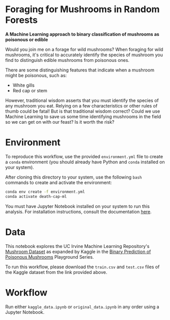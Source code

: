 # Foraging for Mushrooms in Random Forests
**A Machine Learning approach to binary classification of mushrooms as poisonous or edible**

Would you join me on a forage for wild mushrooms? When foraging for wild mushrooms, it's critical to accurately identify the species of mushroom you find to distinguish edible mushrooms from poisonous ones. 

There are some distinguishing features that indicate when a mushroom might be poisonous, such as:
- White gills
- Red cap or stem

However, traditional wisdom asserts that you must identify the species of any mushroom you eat. Relying on a few characteristics or other rules of thumb could be fatal! But is that traditional wisdom correct? Could we use Machine Learning to save us some time identifying mushrooms in the field so we can get on with our feast? Is it worth the risk? 

# Environment
To reproduce this workflow, use the provided `environment.yml` file to create a `conda` environment (you should already have Python and `conda` installed on your system).

After cloning this directory to your system, use the following `bash` commands to create and activate the environment:

```bash
conda env create -f environment.yml
conda activate death-cap-ml
```

You must have Jupyter Notebook installed on your system to run this analysis. For installation instructions, consult the documentation [here](https://jupyter.org/).

# Data
This notebook explores the UC Irvine Machine Learning Repository's [Mushroom Dataset](https://archive.ics.uci.edu/dataset/73/mushroom) as expanded by Kaggle in the [Binary Prediction of Poisonous Mushrooms](https://www.kaggle.com/competitions/playground-series-s4e8/data) Playground Series. 

To run this workflow, please download the `train.csv` and `test.csv` files of the Kaggle dataset from the link provided above.

# Workflow
Run either `kaggle_data.ipynb` or `original_data.ipynb` in any order using a Jupyter Notebook.